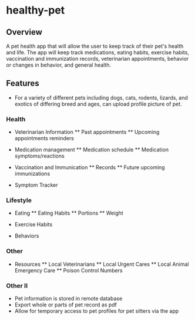 # healthy-pet

## Overview
A pet health app that will allow the user to keep track of their pet's health and life. The app will keep track medications, eating habits, exercise habits, vaccination and immunization records, veterinarian appointments, behavior or changes in behavior, and general health.

## Features
* For a variety of different pets including dogs, cats, rodents, lizards, and exotics of differing breed and ages, can upload profile picture of pet.

### Health

* Veterinarian Information
** Past appointments
** Upcoming appointments reminders

* Medication management
** Medication schedule
** Medication symptoms/reactions

* Vaccination and Immunication
** Records
** Future upcoming immunizations

* Symptom Tracker

### Lifestyle

* Eating
** Eating Habits
** Portions
** Weight

* Exercise Habits

* Behaviors

### Other
* Resources
** Local Veterinarians
** Local Urgent Cares
** Local Animal Emergency Care
** Poison Control Numbers

### Other II
* Pet information is stored in remote database
* Export whole or parts of pet record as pdf
* Allow for temporary access to pet profiles for pet sitters via the app
